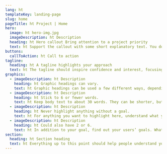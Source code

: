 ```yaml
---
lang: ht
templateKey: landing-page
slug: home
pageTitle: ht Project | Home
hero:
  image: ht hero-img.jpg
  imageDescription: ht Description
  heading: ht Hero callout Bring attention to a project priority
  text: ht Support the callout with some short explanatory text. You don’t need more than a couple of sentences.
buttons:
  callToAction: ht Call to action
tagline:
  heading: ht A tagline highlights your approach
  text: ht The tagline should inspire confidence and interest, focusing on the value that your overall approach offers to your audience. Use a heading typeface and keep your tagline to just a few words, and don’t confuse or mystify. Use the right side of the grid to explain the tagline a bit more. What are your goals? How do you do your work? Write in the present tense, and stay brief here. People who are interested can find details on internal pages.
graphics:
  - imageDescription: ht Description
    heading: ht Graphic headings can vary.
    text: ht Graphic headings can be used a few different ways, depending on what your landing page is for. Highlight your values, specific program areas, or results.
  - imageDescription: ht Description
    heading: ht Stick to 6 or fewer words.
    text: ht Keep body text to about 30 words. They can be shorter, but try to be somewhat balanced across all four. It creates a clean appearance with good spacing.
  - imageDescription: ht Description
    heading: ht Never highlight anything without a goal.
    text: ht For anything you want to highlight here, understand what your users know now, and what activity or impression you want from them after they see it.
  - imageDescription: ht Description
    heading: ht Could also have 2 or 6.
    text: ht In addition to your goal, find out your users’ goals. What do they want to know or do that supports your mission? Use these headings to show these.
section:
  heading: ht Section heading
  text: ht Everything up to this point should help people understand your agency or project who you are, your goal or mission, and how you approach it. Use this section to encourage them to act. Describe why they should get in touch here, and use an active verb on the button below. “Get in touch,” “Learn more,” and so on.
---
```

